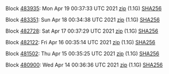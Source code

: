 Block [483935](https://testnet-insight.dashevo.org/insight/block/00000240709bf7c577aa5e93593e989c3408b46d66aaa5a7f4100d7b73b61ca9): Mon Apr 19 00:37:33 UTC 2021 [zip](https://dash-bootstrap.ams3.digitaloceanspaces.com/testnet/2021-04-19/bootstrap.dat.zip) (1.1G) [SHA256](https://dash-bootstrap.ams3.digitaloceanspaces.com/testnet/2021-04-19/sha256.txt)

Block [483351](https://testnet-insight.dashevo.org/insight/block/000000b839b991a79c557c322ef5f33e5f349c45c9ec52a2a96dc4dd7efcbc5d): Sun Apr 18 00:34:38 UTC 2021 [zip](https://dash-bootstrap.ams3.digitaloceanspaces.com/testnet/2021-04-18/bootstrap.dat.zip) (1.1G) [SHA256](https://dash-bootstrap.ams3.digitaloceanspaces.com/testnet/2021-04-18/sha256.txt)

Block [482728](https://testnet-insight.dashevo.org/insight/block/000001eb2a832324fd710fc2d9b35b9ea0c83bf54480c002be885489e8c29960): Sat Apr 17 00:37:29 UTC 2021 [zip](https://dash-bootstrap.ams3.digitaloceanspaces.com/testnet/2021-04-17/bootstrap.dat.zip) (1.1G) [SHA256](https://dash-bootstrap.ams3.digitaloceanspaces.com/testnet/2021-04-17/sha256.txt)

Block [482122](https://testnet-insight.dashevo.org/insight/block/0000001d43463b880d813f36ac621881f7edf929fb48cc365d229c0bf4d1496c): Fri Apr 16 00:35:14 UTC 2021 [zip](https://dash-bootstrap.ams3.digitaloceanspaces.com/testnet/2021-04-16/bootstrap.dat.zip) (1.1G) [SHA256](https://dash-bootstrap.ams3.digitaloceanspaces.com/testnet/2021-04-16/sha256.txt)

Block [481502](https://testnet-insight.dashevo.org/insight/block/000001a631c2898fab69c21a321cbed8d6d12d88e8d84a03d3bd7a4bdfcef347): Thu Apr 15 00:35:25 UTC 2021 [zip](https://dash-bootstrap.ams3.digitaloceanspaces.com/testnet/2021-04-15/bootstrap.dat.zip) (1.1G) [SHA256](https://dash-bootstrap.ams3.digitaloceanspaces.com/testnet/2021-04-15/sha256.txt)

Block [480900](https://testnet-insight.dashevo.org/insight/block/000000c2f5ad6ba2ff4f8ae42680baa6b62d88e43990d945706ccf956cb47eb7): Wed Apr 14 00:36:36 UTC 2021 [zip](https://dash-bootstrap.ams3.digitaloceanspaces.com/testnet/2021-04-14/bootstrap.dat.zip) (1.1G) [SHA256](https://dash-bootstrap.ams3.digitaloceanspaces.com/testnet/2021-04-14/sha256.txt)
